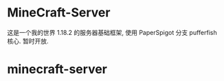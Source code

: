 # MineCraft-Server

这是一个我的世界 1.18.2 的服务器基础框架, 使用 PaperSpigot 分支 pufferfish 核心. 暂时开放.
# minecraft-server

